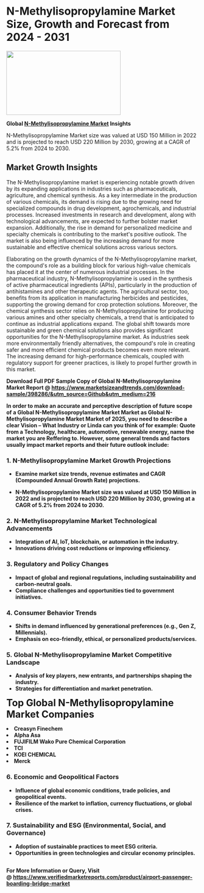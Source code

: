 <H1>N-Methylisopropylamine Market Size, Growth and Forecast from 2024 - 2031</H1><img class="aligncenter size-medium wp-image-584254" src="https://thirdeyenews.in/wp-content/uploads/2024/09/Global-Market-Research-300x168.jpeg" alt="" width="300" height="168" /><p><strong>Global&nbsp;<a href="https://www.marketsizeandtrends.com/download-sample/398286/&amp;utm_source=Github&utm_medium=216">N-Methylisopropylamine Market</a> Insights</strong></p><p>N-Methylisopropylamine Market size was valued at USD 150 Million in 2022 and is projected to reach USD 220 Million by 2030, growing at a CAGR of 5.2% from 2024 to 2030.</p><p><h2>Market Growth Insights</h2> <p>The N-Methylisopropylamine market is experiencing notable growth driven by its expanding applications in industries such as pharmaceuticals, agriculture, and chemical synthesis. As a key intermediate in the production of various chemicals, its demand is rising due to the growing need for specialized compounds in drug development, agrochemicals, and industrial processes. Increased investments in research and development, along with technological advancements, are expected to further bolster market expansion. Additionally, the rise in demand for personalized medicine and specialty chemicals is contributing to the market's positive outlook. The market is also being influenced by the increasing demand for more sustainable and effective chemical solutions across various sectors.</p> <p><strong></strong></p> <p>Elaborating on the growth dynamics of the N-Methylisopropylamine market, the compound's role as a building block for various high-value chemicals has placed it at the center of numerous industrial processes. In the pharmaceutical industry, N-Methylisopropylamine is used in the synthesis of active pharmaceutical ingredients (APIs), particularly in the production of antihistamines and other therapeutic agents. The agricultural sector, too, benefits from its application in manufacturing herbicides and pesticides, supporting the growing demand for crop protection solutions. Moreover, the chemical synthesis sector relies on N-Methylisopropylamine for producing various amines and other specialty chemicals, a trend that is anticipated to continue as industrial applications expand. The global shift towards more sustainable and green chemical solutions also provides significant opportunities for the N-Methylisopropylamine market. As industries seek more environmentally friendly alternatives, the compound's role in creating safer and more efficient chemical products becomes even more relevant. The increasing demand for high-performance chemicals, coupled with regulatory support for greener practices, is likely to propel further growth in this market.</p> <p><strong></p><p><span class=""><strong>Download Full PDF Sample Copy of Global N-Methylisopropylamine Market Report</strong> @ <a href="https://www.marketsizeandtrends.com/download-sample/398286/&amp;utm_source=Github&utm_medium=216" target="_blank">https://www.marketsizeandtrends.com/download-sample/398286/&amp;utm_source=Github&utm_medium=216</a></span></p><p>In order to make an accurate and perceptive description of future scope of a Global&nbsp;N-Methylisopropylamine Market Market as Global&nbsp;N-Methylisopropylamine Market Market of 2025, you need to describe a clear Vision &ndash; What Industry or Linda can you think of for example: Quote from a Technology, healthcare, automotive, renewable energy, name the market you are Reffering to. However, some general trends and factors usually impact market reports and their future outlook include:</p><h3>1.&nbsp;<strong>N-Methylisopropylamine Market Growth Projections</strong></h3><ul><li>Examine market size trends, revenue estimates and CAGR (Compounded Annual Growth Rate) projections.</li><li><p>N-Methylisopropylamine Market size was valued at USD 150 Million in 2022 and is projected to reach USD 220 Million by 2030, growing at a CAGR of 5.2% from 2024 to 2030.</p></li></ul><h3>2.&nbsp;<strong>N-Methylisopropylamine Market Technological Advancements</strong></h3><ul><li>Integration of AI, IoT, blockchain, or automation in the industry.</li><li>Innovations driving cost reductions or improving efficiency.</li></ul><h3>3.&nbsp;<strong>Regulatory and Policy Changes</strong></h3><ul><li>Impact of global and regional regulations, including sustainability and carbon-neutral goals.</li><li>Compliance challenges and opportunities tied to government initiatives.</li></ul><h3>4.&nbsp;<strong>Consumer Behavior Trends</strong></h3><ul><li>Shifts in demand influenced by generational preferences (e.g., Gen Z, Millennials).</li><li>Emphasis on eco-friendly, ethical, or personalized products/services.</li></ul><h3>5.&nbsp;<strong>Global N-Methylisopropylamine Market Competitive Landscape</strong></h3><ul><li>Analysis of key players, new entrants, and partnerships shaping the industry.</li><li>Strategies for differentiation and market penetration.</li></ul><p data-pm-slice="1 1 []"><span style="color: inherit; font-family: inherit; font-size: 25px;">Top Global N-Methylisopropylamine Market Companies</span></p><div class="" data-test-id=""><p><li>Creasyn Finechem</li><li> Alpha Asa</li><li> FUJIFILM Wako Pure Chemical Corporation</li><li> TCI</li><li> KOEI CHEMICAL</li><li> Merck</li></p></div><h3>6.&nbsp;<strong>Economic and Geopolitical Factors</strong></h3><ul><li>Influence of global economic conditions, trade policies, and geopolitical events.</li><li>Resilience of the market to inflation, currency fluctuations, or global crises.</li></ul><h3>7.&nbsp;<strong>Sustainability and ESG (Environmental, Social, and Governance)</strong></h3><ul><li>Adoption of sustainable practices to meet ESG criteria.</li><li>Opportunities in green technologies and circular economy principles.</li></ul><h2><strong style="font-size: 14px;">For More Information or Query, Visit @&nbsp;</strong><a style="background-color: #ffffff; font-size: 14px;" href="https://www.marketsizeandtrends.com/report/n-methylisopropylamine-market/" target="_blank">https://www.verifiedmarketreports.com/product/airport-passenger-boarding-bridge-market</a></h2>
